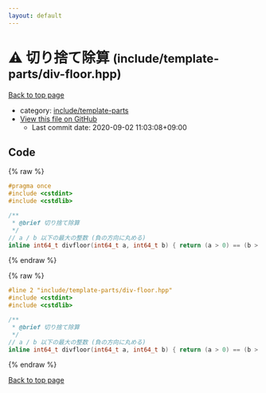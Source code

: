 ```yaml
---
layout: default
---
```


<!-- mathjax config similar to math.stackexchange -->
<script type="text/javascript" async
  src="https://cdnjs.cloudflare.com/ajax/libs/mathjax/2.7.5/MathJax.js?config=TeX-MML-AM_CHTML">
</script>
<script type="text/x-mathjax-config">
  MathJax.Hub.Config({
    TeX: { equationNumbers: { autoNumber: "AMS" }},
    tex2jax: {
      inlineMath: [ ['$','$'] ],
      processEscapes: true
    },
    "HTML-CSS": { matchFontHeight: false },
    displayAlign: "left",
    displayIndent: "2em"
  });
</script>

<script type="text/javascript" src="https://cdnjs.cloudflare.com/ajax/libs/jquery/3.4.1/jquery.min.js"></script>
<script src="https://cdn.jsdelivr.net/npm/jquery-balloon-js@1.1.2/jquery.balloon.min.js" integrity="sha256-ZEYs9VrgAeNuPvs15E39OsyOJaIkXEEt10fzxJ20+2I=" crossorigin="anonymous"></script>
<script type="text/javascript" src="../../../assets/js/copy-button.js"></script>
<link rel="stylesheet" href="../../../assets/css/copy-button.css" />


# :warning: 切り捨て除算 <small>(include/template-parts/div-floor.hpp)</small>

<a href="../../../index.html">Back to top page</a>

* category: <a href="../../../index.html#d5567e78d3674558c180d2f4feaa863b">include/template-parts</a>
* <a href="{{ site.github.repository_url }}/blob/master/include/template-parts/div-floor.hpp">View this file on GitHub</a>
    - Last commit date: 2020-09-02 11:03:08+09:00




## Code

<a id="unbundled"></a>
{% raw %}
```cpp
#pragma once
#include <cstdint>
#include <cstdlib>

/**
 * @brief 切り捨て除算
 */
// a / b 以下の最大の整数 (負の方向に丸める)
inline int64_t divfloor(int64_t a, int64_t b) { return (a > 0) == (b > 0) ? a / b : -((abs(a) + abs(b) - 1) / abs(b)); }

```
{% endraw %}

<a id="bundled"></a>
{% raw %}
```cpp
#line 2 "include/template-parts/div-floor.hpp"
#include <cstdint>
#include <cstdlib>

/**
 * @brief 切り捨て除算
 */
// a / b 以下の最大の整数 (負の方向に丸める)
inline int64_t divfloor(int64_t a, int64_t b) { return (a > 0) == (b > 0) ? a / b : -((abs(a) + abs(b) - 1) / abs(b)); }

```
{% endraw %}

<a href="../../../index.html">Back to top page</a>

